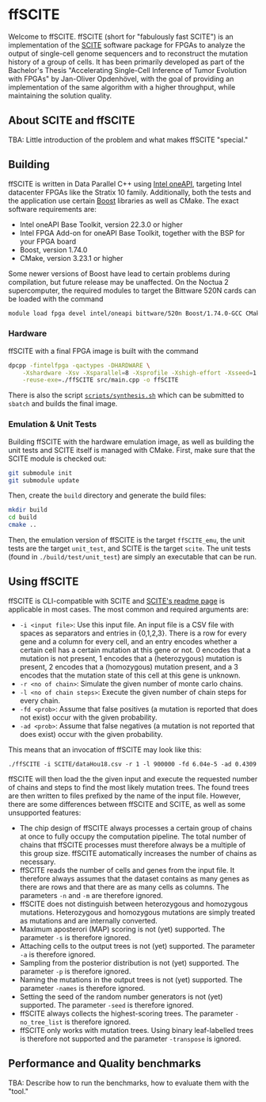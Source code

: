 # ffSCITE

Welcome to ffSCITE. ffSCITE (short for "fabulously fast SCITE") is an implementation of the [SCITE](https://github.com/cbg-ethz/SCITE) software package for FPGAs to analyze the output of single-cell genome sequencers and to reconstruct the mutation history of a group of cells. It has been primarily developed as part of the Bachelor's Thesis "Accelerating Single-Cell Inference of Tumor Evolution with FPGAs" by Jan-Oliver Opdenhövel, with the goal of providing an implementation of the same algorithm with a higher throughput, while maintaining the solution quality.

## About SCITE and ffSCITE

TBA: Little introduction of the problem and what makes ffSCITE "special."

## Building

ffSCITE is written in Data Parallel C++ using [Intel oneAPI](https://www.intel.com/content/www/us/en/developer/tools/oneapi/overview.html#gs.e40rfk), targeting Intel datacenter FPGAs like the Stratix 10 family. Additionally, both the tests and the application use certain [Boost](https://www.boost.org/) libraries as well as CMake. The exact software requirements are:

* Intel oneAPI Base Toolkit, version 22.3.0 or higher
* Intel FPGA Add-on for oneAPI Base Toolkit, together with the BSP for your FPGA board
* Boost, version 1.74.0
* CMake, version 3.23.1 or higher

Some newer versions of Boost have lead to certain problems during compilation, but future release may be unaffected. On the Noctua 2 supercomputer, the required modules to target the Bittware 520N cards can be loaded with the command

``` bash
module load fpga devel intel/oneapi bittware/520n Boost/1.74.0-GCC CMake
```

### Hardware

ffSCITE with a final FPGA image is built with the command

``` bash
dpcpp -fintelfpga -qactypes -DHARDWARE \
    -Xshardware -Xsv -Xsparallel=8 -Xsprofile -Xshigh-effort -Xsseed=1 \
    -reuse-exe=./ffSCITE src/main.cpp -o ffSCITE
```

There is also the script [`scripts/synthesis.sh`](scripts/synthesis.sh) which can be submitted to `sbatch` and builds the final image.

### Emulation & Unit Tests

Building ffSCITE with the hardware emulation image, as well as building the unit tests and SCITE itself is managed with CMake. First, make sure that the SCITE module is checked out:

``` bash
git submodule init
git submodule update
```

Then, create the `build` directory and generate the build files:

``` bash
mkdir build
cd build
cmake ..
```

Then, the emulation version of ffSCITE is the target `ffSCITE_emu`, the unit tests are the target `unit_test`, and SCITE is the target `scite`. The unit tests (found in `./build/test/unit_test`) are simply an executable that can be run.

## Using ffSCITE

ffSCITE is CLI-compatible with SCITE and [SCITE's readme page](https://github.com/cbg-ethz/SCITE/blob/master/README.md) is applicable in most cases. The most common and required arguments are:

* `-i <input file>`: Use this input file. An input file is a CSV file with spaces as separators and entries in {0,1,2,3}. There is a row for every gene and a column for every cell, and an entry encodes whether a certain cell has a certain mutation at this gene or not. 0 encodes that a mutation is not present, 1 encodes that a (heterozygous) mutation is present, 2 encodes that a (homozygous) mutation present, and a 3 encodes that the mutation state of this cell at this gene is unknown.
* `-r <no of chain>`: Simulate the given number of monte carlo chains.
* `-l <no of chain steps>`: Execute the given number of chain steps for every chain.
* `-fd <prob>`: Assume that false positives (a mutation is reported that does not exist) occur with the given probability.
* `-ad <prob>`: Assume that false negatives (a mutation is not reported that does exist) occur with the given probability.

This means that an invocation of ffSCITE may look like this:

```
./ffSCITE -i SCITE/dataHou18.csv -r 1 -l 900000 -fd 6.04e-5 -ad 0.4309
```

ffSCITE will then load the the given input and execute the requested number of chains and steps to find the most likely mutation trees. The found trees are then written to files prefixed by the name of the input file. However, there are some differences between ffSCITE and SCITE, as well as some unsupported features:

* The chip design of ffSCITE always processes a certain group of chains at once to fully occupy the computation pipeline. The total number of chains that ffSCITE processes must therefore always be a multiple of this group size. ffSCITE automatically increases the number of chains as necessary.
* ffSCITE reads the number of cells and genes from the input file. It therefore always assumes that the dataset contains as many genes as there are rows and that there are as many cells as columns. The parameters `-n` and `-m` are therefore ignored.
* ffSCITE does not distinguish between heterozygous and homozygous mutations. Heterozygous and homozygous mutations are simply treated as mutations and are internally converted.
* Maximum aposterori (MAP) scoring is not (yet) supported. The parameter `-s` is therefore ignored.
* Attaching cells to the output trees is not (yet) supported. The parameter `-a` is therefore ignored.
* Sampling from the posterior distribution is not (yet) supported. The parameter `-p` is therefore ignored.
* Naming the mutations in the output trees is not (yet) supported. The parameter `-names` is therefore ignored.
* Setting the seed of the random number generators is not (yet) supported. The parameter `-seed` is therefore ignored.
* ffSCITE always collects the highest-scoring trees. The parameter `-no_tree_list` is therefore ignored.
* ffSCITE only works with mutation trees. Using binary leaf-labelled trees is therefore not supported and the parameter `-transpose` is ignored.

## Performance and Quality benchmarks

TBA: Describe how to run the benchmarks, how to evaluate them with the "tool."